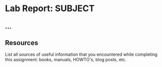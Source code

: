 # Lab Report: SUBJECT

## ...

## Resources

List all sources of useful information that you encountered while completing this assignment: books, manuals, HOWTO's, blog posts, etc.